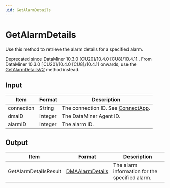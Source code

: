 ```yaml
---
uid: GetAlarmDetails
---
```


# GetAlarmDetails

Use this method to retrieve the alarm details for a specified alarm.

Deprecated since DataMiner 10.3.0 [CU20]/10.4.0 [CU8]/10.4.11.<!-- RN 40240 -->. From DataMiner 10.3.0 [CU20]/10.4.0 [CU8]/10.4.11 onwards, use the [GetAlarmDetailsV2](xref:GetAlarmDetailsV2) method instead.

## Input

| Item       | Format  | Description                                          |
|------------|---------|------------------------------------------------------|
| connection | String  | The connection ID. See [ConnectApp](xref:ConnectApp). |
| dmaID      | Integer | The DataMiner Agent ID.                              |
| alarmID    | Integer | The alarm ID.                                        |

## Output

| Item                  | Format    | Description                                    |
|-----------------------|-----------|------------------------------------------------|
| GetAlarmDetailsResult | [DMAAlarmDetails](xref:DMAAlarmDetails) | The alarm information for the specified alarm. |
